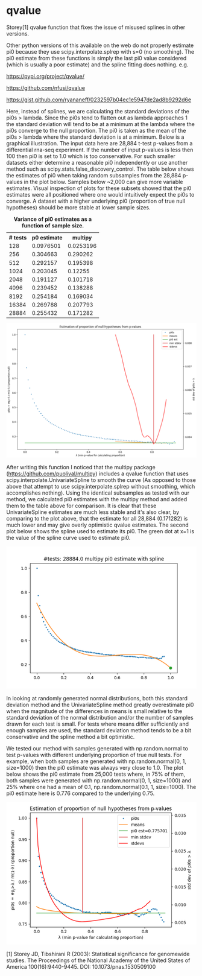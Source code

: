 # qvalue
Storey[1] qvalue function that fixes the issue of misused splines in other versions.

Other python versions of this available on the web do not properly estimate pi0 because they use scipy.interpolate.splrep with s=0 (no smoothing). The pi0 estimate from these functions is simply the last pi0 value considered (which is usually a poor estimate) and the spline fitting does nothing. e.g.

https://pypi.org/project/qvalue/

https://github.com/nfusi/qvalue

https://gist.github.com/ryananeff/0232597b04ec1e5947de2ad8b9292d6e
  
Here, instead of splines, we are calculating the standard deviations of the pi0s > lambda. Since the pi0s tend to flatten out as lambda approaches 1 the standard deviation will tend to be at a minimum at the lambda where the pi0s converge to the null proportion. The pi0 is taken as the mean of the pi0s > lambda where the standard deviation is at a minimum. Below is a graphical illustration. The input data here are 28,884 t-test p-values from a differential rna-seq experiment. If the number of input p-values is less then 100 then pi0 is set to 1.0 which is too conservative. For such smaller datasets either determine a reasonable pi0 independently or use another method such as scipy.stats.false_discovery_control. The table below shows the estimates of pi0 when taking random subsamples from the 28,884 p-values in the plot below. Samples below ~2,000 can give more variable estimates. Visual inspection of plots for these subsets showed that the pi0 estimates were all positioned where one would intuitively expect the pi0s to converge. A dataset with a higher underlying pi0 (proportion of true null hypotheses) should be more stable at lower sample sizes.

<table>
  <caption><b>Variance of pi0 estimates as a function of sample size.</b></caption>
  <tr><th># tests</th><th>p0 estimate</th><th>multipy</th></tr>
  <tr><td>128</td><td>0.0976501</td><td>0.0253196</td></tr>
  <tr><td>256</td><td>0.304663</td><td>0.290262</td></tr>
  <tr><td>512</td><td>0.292157</td><td>0.195398</td></tr>
  <tr><td>1024</td><td>0.203045</td><td>0.12255</td></tr>
  <tr><td>2048</td><td>0.191127</td><td>0.101718</td></tr>
  <tr><td>4096</td><td>0.239452</td><td>0.138288</td></tr>
  <tr><td>8192</td><td>0.254184</td><td>0.169034</td></tr>
  <tr><td>16384</td><td>0.269788</td><td>0.207793</td></tr>
  <tr><td>28884</td><td>0.255432</td><td>0.171282</td></tr>
</table>

![pi0_estimate](images/pi0_estimate.png)

After writing this function I noticed that the multipy package (https://github.com/puolival/multipy) includes a qvalue function that uses scipy.interpolate.UnivariateSpline to smooth the curve (As opposed to those above that attempt to use scipy.interpolate.splrep without smoothing, which accomplishes nothing). Using the identical subsamples as tested with our method, we calculated pi0 estimates with the multipy method and added them to the table above for comparison. It is clear that these UnivariateSpline estimates are much less stable and it's also clear, by comparing to the plot above, that the estimate for all 28,884 (0.171282) is much lower and may give overly optimistic qvalue estimates. The second plot below shows the spline used to estimate its pi0. The green dot at x=1 is the value of the spline curve used to estimate pi0.

![multipy_spline](images/multipy_spline.png)

In looking at randomly generated normal distributions, both this standard deviation method and the UnivariateSpline method greatly overestimate pi0 when the magnitude of the differences in means is small relative to the standard deviation of the normal distribution and/or the number of samples drawn for each test is small. For tests where means differ sufficiently and enough samples are used, the standard deviation method tends to be a bit conservative and the spline method a bit optimistic.

We tested our method with samples generated with np.random.normal to test p-values with different underlying proportion of true null tests. For example, when both samples are generated with np.random.normal(0, 1, size=1000) then the pi0 estimate was always very close to 1.0. The plot below shows the pi0 estimate from 25,000 tests where, in 75% of them, both samples were generated with np.random.normal(0, 1, size=1000) and 25% where one had a mean of 0.1, np.random.normal(0.1, 1, size=1000). The pi0 estimate here is 0.776 compared to the underlying 0.75.

![pi0_75](images/pi0_75.png)

[1] Storey JD, Tibshirani R (2003): Statistical significance for genomewide
    studies. The Proceedings of the National Academy of the United States of
    America 100(16):9440-9445. DOI: 10.1073/pnas.1530509100
